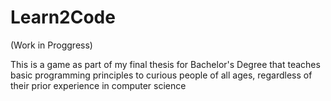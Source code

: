 # Learn2Code
(Work in Proggress)

This is a game as part of my final thesis for Bachelor's Degree that teaches basic programming principles to curious people of all ages, regardless of their prior experience in computer science



